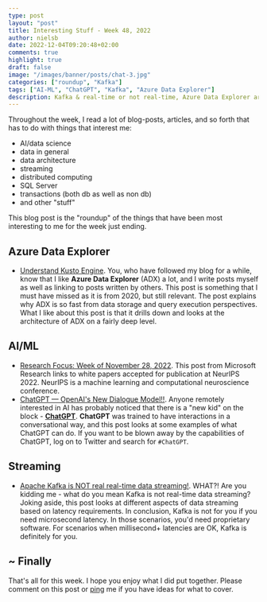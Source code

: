 ```yaml
---
type: post
layout: "post"
title: Interesting Stuff - Week 48, 2022
author: nielsb
date: 2022-12-04T09:20:48+02:00
comments: true
highlight: true
draft: false
image: "/images/banner/posts/chat-3.jpg"
categories: ["roundup", "Kafka"]
tags: ["AI-ML", "ChatGPT", "Kafka", "Azure Data Explorer"]
description: Kafka & real-time or not real-time, Azure Data Explorer architecture, OpenAI ChatGPT awesomeness, and other interesting topics.  
---
```


Throughout the week, I read a lot of blog-posts, articles, and so forth that has to do with things that interest me:

* AI/data science
* data in general
* data architecture
* streaming
* distributed computing
* SQL Server
* transactions (both db as well as non db)
* and other "stuff"

This blog post is the "roundup" of the things that have been most interesting to me for the week just ending.

<!--more-->

## Azure Data Explorer

* [Understand Kusto Engine][1]. You, who have followed my blog for a while, know that I like **Azure Data Explorer** (ADX) a lot, and I write posts myself as well as linking to posts written by others. This post is something that I must have missed as it is from 2020, but still relevant. The post explains why ADX is so fast from data storage and query execution perspectives. What I like about this post is that it drills down and looks at the architecture of ADX on a fairly deep level.

## AI/ML

* [Research Focus: Week of November 28, 2022][2]. This post from Microsoft Research links to white papers accepted for publication at NeurIPS 2022. NeurIPS is a machine learning and computational neuroscience conference.
* [ChatGPT — OpenAI's New Dialogue Model!!][3]. Anyone remotely interested in AI has probably noticed that there is a "new kid" on the block - [**ChatGPT**][4]. **ChatGPT** was trained to have interactions in a conversational way, and this post looks at some examples of what ChatGPT can do. If you want to be blown away by the capabilities of ChatGPT, log on to Twitter and search for `#ChatGPT`.

## Streaming

* [Apache Kafka is NOT real real-time data streaming!][5]. WHAT?! Are you kidding me - what do you mean Kafka is not real-time data streaming? Joking aside, this post looks at different aspects of data streaming based on latency requirements. In conclusion, Kafka is not for you if you need microsecond latency. In those scenarios, you'd need proprietary software. For scenarios when millisecond+ latencies are OK, Kafka is definitely for you.

## ~ Finally

That's all for this week. I hope you enjoy what I did put together. Please comment on this post or [ping][ma] me if you have ideas for what to cover.

[ma]: mailto:niels.it.berglund@gmail.com
[mp]: https://blog.acolyer.org
[iq]: https://www.infoq.com/
[ew]: http://sqlonice.com/
[re]: http://blog.revolutionanalytics.com
[sqsk]: https://www.sqlskills.com
[mdaveyblog]: https://mdavey.wordpress.com/
[charlblog]: https://charlla.com/

[jovpop]: https://twitter.com/JovanPop_MSFT
[bobw]: https://twitter.com/bobwardms
[revod]: https://twitter.com/revodavid
[lonny]: https://twitter.com/sqL_handLe
[ewtw]: https://twitter.com/sqlOnIce
[buckw]: https://twitter.com/BuckWoodyMSFT
[mattw]: https://twitter.com/matthewwarren
[murba]: https://twitter.com/muratdemirbas
[daveda]: https://twitter.com/davidthecoder
[adcol]: https://twitter.com/adriancolyer
[jesrod]: https://twitter.com/jrdothoughts
[tomaz]: https://twitter.com/tomaz_tsql
[dataart]: https://twitter.com/dataartisans
[luis]: https://twitter.com/luis_de_sousa
[benstop]: https://twitter.com/benstopford
[conflu]: https://twitter.com/confluentinc
[tylert]: https://twitter.com/tyler_treat
[andrewng]: https://twitter.com/AndrewYNg
[lawr]: https://twitter.com/bytezn
[jue]: https://twitter.com/b0rk
[yan]: https://twitter.com/theburningmonk
[danny]: https://twitter.com/g9yuayon
[rmoff]: https://twitter.com/rmoff
[ryansw]: https://twitter.com/ryanswanstrom
[pabloc]: https://twitter.com/pabloc_ds
[mklep]: https://twitter.com/martinkl
[mdavey]: https://twitter.com/matt_davey
[jboner]: https://twitter.com/jboner
[joeduff]: https://twitter.com/funcOfJoe
[charl]: https://twitter.com/charllamprecht
[dbricks]: https://twitter.com/databricks
[adsit]: https://twitter.com/SitnikAdam
[vicky]: https://twitter.com/vickyharp
[dscentral]: https://twitter.com/DataScienceCtrl
[natemc]: https://twitter.com/natemcmaster
[ads]: https://twitter.com/azuredatastudio
[travw]: https://twitter.com/radtravis
[emilk]: https://twitter.com/IsTheArchitect
[netflx]: https://netflixtechblog.com/

[1]: https://xhinker.medium.com/understand-kusto-inside-out-and-why-kusto-is-so-fast-54697e6648d7
[2]: https://www.microsoft.com/en-us/research/blog/research-focus-week-of-november-28-2022
[3]: https://pub.towardsai.net/openai-debuts-chatgpt-50dd611278a4
[4]: https://openai.com/blog/chatgpt/
[5]: https://www.kai-waehner.de/blog/2022/11/29/apache-kafka-is-not-real-real-time-data-streaming/
